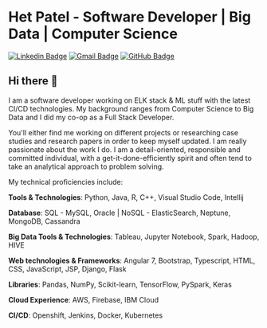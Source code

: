 # Het Patel - Software Developer | Big Data | Computer Science

[![Linkedin Badge](https://img.shields.io/badge/-LinkedIn-0A66C2?style=for-the-badge&logo=Linkedin&logoColor=white&link=https://www.linkedin.com/in/het-patel21/)](https://www.linkedin.com/in/het-patel21/)
[![Gmail Badge](https://img.shields.io/badge/-hetpatel8520@gmail.com-EA4335?style=for-the-badge&logo=Gmail&logoColor=white&link=mailto:hetpatel8520@gmail.com)](mailto:hetpatel8520@gmail.com)
[![GitHub Badge](https://img.shields.io/badge/-Het21-181717?style=for-the-badge&logo=GitHub&logoColor=white&link=https://github.com/Het21)](https://github.com/Het21)

## Hi there 👋
I am a software developer working on ELK stack & ML stuff with the latest CI/CD technologies. My background ranges from Computer Science to Big Data and I did my co-op as a Full Stack Developer.

You'll either find me working on different projects or researching case studies and research papers in order to keep myself updated. I am really passionate about the work I do. I am a detail-oriented, responsible and committed individual, with a get-it-done-efficiently spirit and often tend to take an analytical approach to problem solving.

My technical proficiencies include: 

**Tools & Technologies**: Python, Java, R, C++, Visual Studio Code, Intellij

**Database**: SQL - MySQL, Oracle | NoSQL - ElasticSearch, Neptune, MongoDB, Cassandra

**Big Data Tools & Technologies**: Tableau, Jupyter Notebook, Spark, Hadoop, HIVE

**Web technologies & Frameworks**: Angular 7, Bootstrap, Typescript, HTML, CSS, JavaScript, JSP, Django, Flask

**Libraries**: Pandas, NumPy, Scikit-learn, TensorFlow, PySpark, Keras

**Cloud Experience**: AWS, Firebase, IBM Cloud

**CI/CD**: Openshift, Jenkins, Docker, Kubernetes
